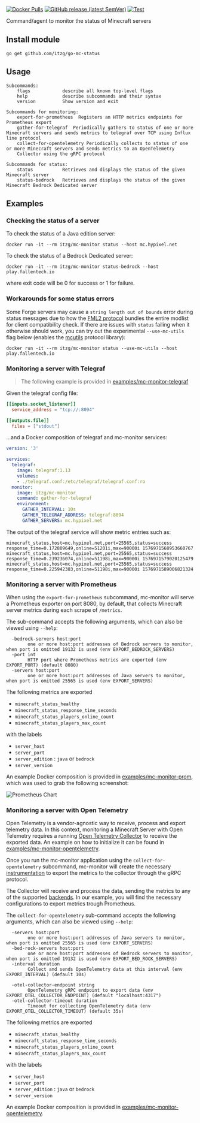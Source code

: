 
[![Docker Pulls](https://img.shields.io/docker/pulls/itzg/mc-monitor)](https://hub.docker.com/r/itzg/mc-monitor)
[![GitHub release (latest SemVer)](https://img.shields.io/github/v/release/itzg/mc-monitor)](https://github.com/itzg/mc-monitor/releases/latest)
[![Test](https://github.com/itzg/mc-monitor/actions/workflows/test.yml/badge.svg)](https://github.com/itzg/mc-monitor/actions/workflows/test.yml)

Command/agent to monitor the status of Minecraft servers

## Install module

```
go get github.com/itzg/go-mc-status
```

## Usage

```
Subcommands:
	flags            describe all known top-level flags
	help             describe subcommands and their syntax
	version          Show version and exit

Subcommands for monitoring:
	export-for-prometheus  Registers an HTTP metrics endpoints for Prometheus export
	gather-for-telegraf  Periodically gathers to status of one or more Minecraft servers and sends metrics to telegraf over TCP using Influx line protocol
	collect-for-opentelemetry Periodically collects to status of one or more Minecraft servers and sends metrics to an OpenTelemetry 
	Collector using the gRPC protocol

Subcommands for status:
	status           Retrieves and displays the status of the given Minecraft server
	status-bedrock   Retrieves and displays the status of the given Minecraft Bedrock Dedicated server
```

## Examples

### Checking the status of a server

To check the status of a Java edition server:

```
docker run -it --rm itzg/mc-monitor status --host mc.hypixel.net
```

To check the status of a Bedrock Dedicated server:

```
docker run -it --rm itzg/mc-monitor status-bedrock --host play.fallentech.io
```

where exit code will be 0 for success or 1 for failure.

### Workarounds for some status errors

Some Forge servers may cause a `string length out of bounds` error during status messages due to how the [FML2 protocol](https://wiki.vg/Minecraft_Forge_Handshake#FML2_protocol_.281.13_-_Current.29) bundles the entire modlist for client compatibility check. If there are issues with `status` failing when it otherwise should work, you can try out the experimental `--use-mc-utils` flag below (enables the [mcutils](https://github.com/xrjr/mcutils) protocol library):
```
docker run -it --rm itzg/mc-monitor status --use-mc-utils --host play.fallentech.io
```

### Monitoring a server with Telegraf

> The following example is provided in [examples/mc-monitor-telegraf](examples/mc-monitor-telegraf)

Given the telegraf config file:

```toml
[[inputs.socket_listener]]
  service_address = "tcp://:8094"

[[outputs.file]]
  files = ["stdout"]
```

...and a Docker composition of telegraf and mc-monitor services:

```yaml
version: '3'

services:
  telegraf:
    image: telegraf:1.13
    volumes:
    - ./telegraf.conf:/etc/telegraf/telegraf.conf:ro
  monitor:
    image: itzg/mc-monitor
    command: gather-for-telegraf
    environment:
      GATHER_INTERVAL: 10s
      GATHER_TELEGRAF_ADDRESS: telegraf:8094
      GATHER_SERVERS: mc.hypixel.net
```

The output of the telegraf service will show metric entries such as:

```
minecraft_status,host=mc.hypixel.net,port=25565,status=success response_time=0.172809649,online=51201i,max=90000i 1576971568953660767
minecraft_status,host=mc.hypixel.net,port=25565,status=success response_time=0.239236074,online=51198i,max=90000i 1576971579020125479
minecraft_status,host=mc.hypixel.net,port=25565,status=success response_time=0.225942383,online=51198i,max=90000i 1576971589006821324
```

### Monitoring a server with Prometheus

When using the `export-for-prometheus` subcommand, mc-monitor will serve a Prometheus exporter on port 8080, by default, that collects Minecraft server metrics during each scrape of `/metrics`.

The sub-command accepts the following arguments, which can also be viewed using `--help`:
```
  -bedrock-servers host:port
    	one or more host:port addresses of Bedrock servers to monitor, when port is omitted 19132 is used (env EXPORT_BEDROCK_SERVERS)
  -port int
    	HTTP port where Prometheus metrics are exported (env EXPORT_PORT) (default 8080)
  -servers host:port
    	one or more host:port addresses of Java servers to monitor, when port is omitted 25565 is used (env EXPORT_SERVERS)
```

The following metrics are exported
- `minecraft_status_healthy`
- `minecraft_status_response_time_seconds`
- `minecraft_status_players_online_count`
- `minecraft_status_players_max_count`

with the labels
- `server_host`
- `server_port`
- `server_edition` : `java` or `bedrock`
- `server_version`

An example Docker composition is provided in [examples/mc-monitor-prom](examples/mc-monitor-prom), which was used to grab the following screenshot:

![Prometheus Chart](docs/prometheus_online_count_chart.png)



### Monitoring a server with Open Telemetry

Open Telemetry is a vendor-agnostic way to receive, process and export telemetry data. In this context, monitoring a Minecraft Server with Open Telemetry requires a running [Open Telemetry Collector](https://opentelemetry.io/docs/collector/) to receive the exported data. An example on how to initialize it can be found in [examples/mc-monitor-opentelemetry](examples/mc-monitor-opentelemetry).

Once you run the mc-monitor application using the `collect-for-opentelemetry` subcommand, mc-monitor will create the necessary [instrumentation](https://opentelemetry.io/docs/languages/go/instrumentation/#metrics) to export the metrics to the collector through the gRPC protocol.

The Collector will receive and process the data, sending the metrics to any of the supported [backends](https://opentelemetry.io/docs/collector/configuration/#exporters). In our example, you will find the necessary configurations to export metrics trough Prometheus.

The `collect-for-opentelemetry` sub-command accepts the following arguments, which can also be viewed using `--help`:

```
  -servers host:port
    	one or more host:port addresses of Java servers to monitor, when port is omitted 25565 is used (env EXPORT_SERVERS)
  -bed-rock-servers host:port
    	one or more host:port addresses of Bedrock servers to monitor, when port is omitted 19132 is used (env EXPORT_BED_ROCK_SERVERS)
  -interval duration
    	Collect and sends OpenTelemetry data at this interval (env EXPORT_INTERVAL) (default 10s)

  -otel-collector-endpoint string
    	OpenTelemetry gRPC endpoint to export data (env EXPORT_OTEL_COLLECTOR_ENDPOINT) (default "localhost:4317")
  -otel-collector-timeout duration
    	Timeout for collecting OpenTelemetry data (env EXPORT_OTEL_COLLECTOR_TIMEOUT) (default 35s)
```

The following metrics are exported
- `minecraft_status_healthy`
- `minecraft_status_response_time_seconds`
- `minecraft_status_players_online_count`
- `minecraft_status_players_max_count`

with the labels
- `server_host`
- `server_port`
- `server_edition` : `java` or `bedrock`
- `server_version`

An example Docker composition is provided in [examples/mc-monitor-opentelemetry](examples/mc-monitor-opentelemetry).
